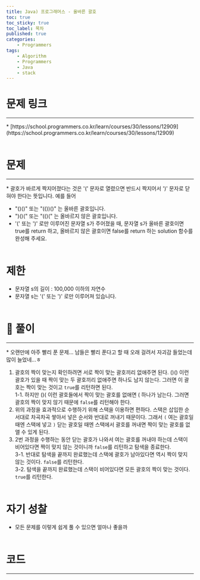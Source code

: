 ```yaml
---
title: Java) 프로그래머스 - 올바른 괄호
toc: true
toc_sticky: true
toc_label: 목차
published: true
categories:
    - Programmers
tags:
    - Algorithm
    - Programmers
    - Java
    - stack
---
```


# 문제 링크
<hr>
* [https://school.programmers.co.kr/learn/courses/30/lessons/12909](https://school.programmers.co.kr/learn/courses/30/lessons/12909)<br><br>

# 문제
<hr>
* 괄호가 바르게 짝지어졌다는 것은 '(' 문자로 열렸으면 반드시 짝지어서 ')' 문자로 닫혀야 한다는 뜻입니다. 예를 들어

* "()()" 또는 "(())()" 는 올바른 괄호입니다.
* ")()(" 또는 "(()(" 는 올바르지 않은 괄호입니다.
* '(' 또는 ')' 로만 이루어진 문자열 s가 주어졌을 때, 문자열 s가 올바른 괄호이면 true를 return 하고, 올바르지 않은 괄호이면 false를 return 하는 solution 함수를 완성해 주세요.<br><br>

# 제한
* 문자열 s의 길이 : 100,000 이하의 자연수
* 문자열 s는 '(' 또는 ')' 로만 이루어져 있습니다.<br><br>

# 👀 풀이
<hr>
* 오랜만에 아주 빨리 푼 문제... 남들은 빨리 푼다고 할 때 오래 걸려서 자괴감 들었는데 많이 늘었네...ㅎ

1. 괄호의 짝이 맞는지 확인하려면 서로 짝이 맞는 괄호끼리 없애주면 된다. ()() 이런 괄호가 있을 때 짝이 맞는 두 괄호끼리 없애주면 하나도 남지 않는다. 그러면 이 괄호는 짝이 맞는 것이고 `true`를 리턴하면 된다.<br>
    1-1. 하지만 ()( 이런 괄호들에서 짝이 맞는 괄호를 없애면 ( 하나가 남는다. 그러면 괄호의 짝이 맞지 않기 때문에 `false`를 리턴해야 한다.
2. 위의 과정을 효과적으로 수행하기 위해 스택을 이용하면 편하다. 스택은 삽입한 순서대로 차곡차곡 쌓아서 넣은 순서와 반대로 꺼내기 때문이다. 그래서 `(` 여는 괄호일 때엔 스택에 넣고 `)` 닫는 괄호일 때엔 스택에서 괄호를 꺼내면 짝이 맞는 괄호를 없앨 수 있게 된다.
3. 2번 과정을 수행하는 동안 닫는 괄호가 나와서 여는 괄호를 꺼내야 하는데 스택이 비어있다면 짝이 맞지 않는 것이니까 `false`를 리턴하고 탐색을 종료한다.<br>
    3-1. 반대로 탐색을 끝까지 완료했는데 스택에 괄호가 남아있다면 역시 짝이 맞지 않는 것이다. `false`를 리턴한다.<br>
    3-2. 탐색을 끝까지 완료했는데 스택이 비어있다면 모든 괄호의 짝이 맞는 것이다. `true`를 리턴한다.<br><br>

# 자기 성찰
* 모든 문제를 이렇게 쉽게 풀 수 있으면 얼마나 좋을까<br><br>

# 코드
<hr>

<script src="https://gist.github.com/miro7923/42aacb3eee716bde7f897730f0cb02c6.js"></script>

